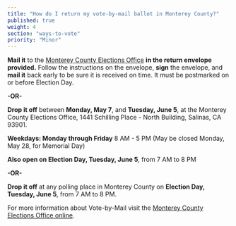 ```yaml
---
title: "How do I return my vote-by-mail ballot in Monterey County?"
published: true
weight: 4
section: "ways-to-vote"
priority: "Minor"
---
```


**Mail it** to the [Monterey County Elections Office](#section-election-office-contact) **in the return envelope provided.** Follow the instructions on the envelope, **sign** the envelope, and **mail it** back early to be sure it is received on time. It must be postmarked on or before Election Day.  

**-OR-**  

**Drop it off** between **Monday, May 7**, and **Tuesday, June 5**, at the Monterey County Elections Office, 1441 Schilling Place - North Building, Salinas, CA 93901.  

**Weekdays: Monday through Friday** 8 AM - 5 PM (May be closed Monday, May 28, for Memorial Day)

**Also open on Election Day, Tuesday, June 5**, from 7 AM to 8 PM  

**-OR-**  

**Drop it off** at any polling place in Monterey County on **Election Day, Tuesday, June 5**, from 7 AM to 8 PM.  

For more information about Vote-by-Mail visit the [Monterey County Elections Office online](http://www.montereycountyelections.us/absentee_faq.htm#6).  
